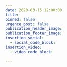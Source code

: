 ```yaml
---
date: 2020-03-15 12:00:00
title:
pinned: false
urgence_post: false
publication_header_image:
publication_footer_image:
insertion_social:
  - social_code_block:
insertion_video:
  - video_code_block:

---
```

